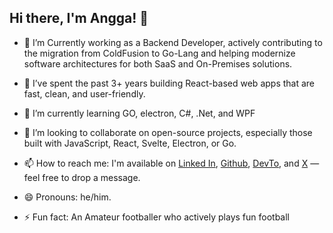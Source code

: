 ## Hi there, I'm Angga!  👋
<!--
[![LinkedIn Badge](https://img.shields.io/badge/anggarobo-informational?style=flat&logo=linkedin&logoColor=white&color=4169E1)](https://www.linkedin.com/in/anggarobo/)
[![Github Badge](https://img.shields.io/badge/anggarobo-informational?style=flat&logo=github&logoColor=white&color=2F4F4F)](https://github.com/anggarobo)
[![Twitter Badge](https://img.shields.io/badge/anggarobo-informational?style=flat&logo=twitter&logoColor=white&color=1E90FF)](https://twitter.com/_dikacangin)

A Frontend Developer, specializing in React and all its magical frameworks. I turn UI designs into reality using React/Next/Remix, Typescript & CSS. 
Turning user interface into user smile-face. Software Engineer with a passion for developing an attractive experience and make user interactions better than a sunset on the beach for web applications. Code wrangler, testing the limits of logic and sanity, Debugging errors and designing executable solutions, it's all in a day's work for me. Debugging errors is my superpower. I'm here to execute code solutions and make the world a better place.


**anggarobo/anggarobo** is a ✨ _special_ ✨ repository because its `README.md` (this file) appears on your GitHub profile.

Here are some ideas to get you started:
-->

- 🔭 I’m Currently working as a Backend Developer, actively contributing to the migration from ColdFusion to Go-Lang and helping modernize software architectures for both SaaS and On-Premises solutions.
- 🔭 I’ve spent the past 3+ years building React-based web apps that are fast, clean, and user-friendly.
- 🌱 I’m currently learning GO, electron, C#, .Net, and WPF
- 👯 I’m looking to collaborate on open-source projects, especially those built with JavaScript, React, Svelte, Electron, or Go.

- 📫 How to reach me: I'm available on [Linked In](https://linkedin.com/in/anggarobo/), [Github](https://github.com/anggarobo/), [DevTo](https://dev.to/angga), and [X](https://x.com/_dikacangin) — feel free to drop a message.
- 😄 Pronouns: he/him.
- ⚡ Fun fact: An Amateur footballer who actively plays fun football

